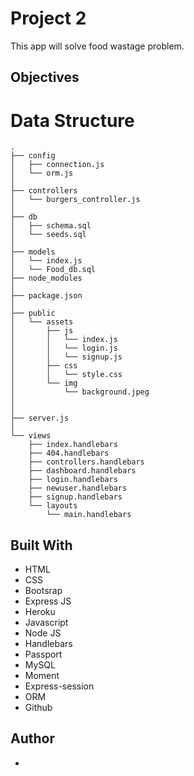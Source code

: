 # Project 2
This app will solve food wastage problem.
## Objectives


# Data Structure

```
.
├── config
│   ├── connection.js
│   └── orm.js
│ 
├── controllers
│   └── burgers_controller.js
│
├── db
│   ├── schema.sql
│   └── seeds.sql
│
├── models
│   └── index.js
│   └── Food_db.sql
├── node_modules
│ 
├── package.json
│
├── public
│   └── assets
│       ├── js
│       │   └── index.js
│       │   └── login.js
│       │   └── signup.js
│       ├── css
│       │   └── style.css
│       └── img
│           └── background.jpeg
│   
│
├── server.js
│
└── views
    ├── index.handlebars
    ├── 404.handlebars
    ├── controllers.handlebars
    ├── dashboard.handlebars
    ├── login.handlebars
    ├── newuser.handlebars
    ├── signup.handlebars
    └── layouts
        └── main.handlebars
```

## Built With
* HTML
* CSS
* Bootsrap
* Express JS
* Heroku
* Javascript
* Node JS
* Handlebars
* Passport
* MySQL
* Moment
* Express-session
* ORM
* Github

## Author
* 
